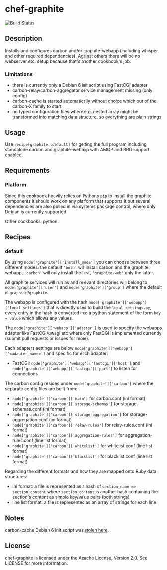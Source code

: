 # chef-graphite

[![Build Status](https://travis-ci.org/cmur2/chef-graphite.png)](https://travis-ci.org/cmur2/chef-graphite)

## Description

Installs and configures carbon and/or graphite-webapp (including whisper and other required dependencies). Against others there will be no webserver etc. setup because that's another cookbook's job.

### Limitations

* there is currently only a Debian 6 init script using FastCGI adapter
* carbon-relay/carbon-aggregator service management missing (only config)
* carbon-cache is started automatically without choice which out of the carbon-X family to start
* no typed configuration files where e.g. nested array might be transformed into matching data structure, so everything are plain strings

## Usage

Use `recipe[graphite::default]` for getting the full program including standalone carbon and graphite-webapp with AMQP and RRD support enabled.

## Requirements

### Platform

Since this cookbook heavily relies on Pythons `pip` to install the graphite components it should work on any platform that supports it but several dependencies are also pulled in via systems package control, where only Debian is currently supported.

Other cookbooks: python.

## Recipes

### default

By using `node['graphite']['install_mode']` you can choose between three different modes: the default `'both'` will install carbon and the graphite webapp, `'carbon'` will only install the first, `'graphite-web'` only the latter.

All graphite services will run as and relevant directories will belong to `node['graphite']['user']` and `node['graphite']['group']` where the default is `graphite`/`graphite`.

The webapp is configured with the hash `node['graphite']['webapp']['local_settings']` that is directly used to build the `local_settings.py`, every entry in the hash is converted into a python statement of the form `key = value` which allows any values.

The `node['graphite']['webapp']['adapter']` is used to specify the webapps adapter like FastCGI/uwsgi etc where only FastCGI is implemented currently (submit pull requests or issues for more).

Each adapters settings are below `node['graphite']['webapp']['<adapter_name>']` and specific for each adapter:

* FastCGI: `node['graphite']['webapp']['fastcgi']['host']` and `node['graphite']['webapp']['fastcgi']['port']` to listen for connections

The carbon config resides under `node['graphite']['carbon']` where the separate config files are built from:

* `node['graphite']['carbon']['main']` for carbon.conf (ini format)
* `node['graphite']['carbon']['storage-schemas']` for storage-schemas.conf (ini format)
* `node['graphite']['carbon']['storage-aggregation']` for storage-aggregation.conf (ini format)
* `node['graphite']['carbon']['relay-rules']` for relay-rules.conf (ini format)
* `node['graphite']['carbon']['aggregation-rules']` for aggregation-rules.conf (line list format)
* `node['graphite']['carbon']['whitelist']` for whitelist.conf (line list format)
* `node['graphite']['carbon']['blacklist']` for blacklist.conf (line list format)

Regarding the different formats and how they are mapped onto Ruby data structures:

* ini format: a file is represented as a hash of `section_name => section_content` where `section_content` is another hash containing the section's content as simple key/value pairs (both strings)
* line list format: a file is represented as an array of strings for each line

## Notes

carbon-cache Debian 6 init script was [stolen here](https://gist.github.com/chalmerj/1492384).

## License

chef-graphite is licensed under the Apache License, Version 2.0. See LICENSE for more information.
